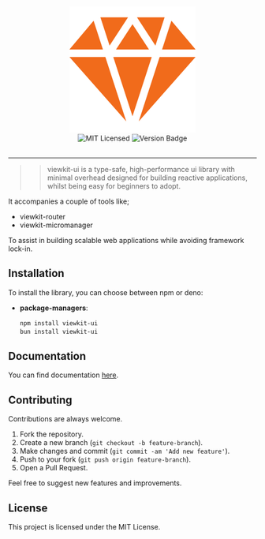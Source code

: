 <br>
<div align="center">
    <div>
    <img src="./ui-kit-logo.png">
    </div>
    <img alt="MIT Licensed" src="https://img.shields.io/badge/license-MIT-blue.svg">
    <img alt="Version Badge" src="https://img.shields.io/badge/version-0.2.25-brightgreen.svg">
</div>

<br>

---

> > viewkit-ui is a type-safe, high-performance ui library with minimal overhead designed for building reactive applications, whilst being easy for beginners to adopt.

It accompanies a couple of tools like;

-   viewkit-router
-   viewkit-micromanager

To assist in building scalable web applications while avoiding framework lock-in.

## Installation

To install the library, you can choose between npm or deno:

-   **package-managers**:

    ```bash
    npm install viewkit-ui
    bun install viewkit-ui
    ```

## Documentation

You can find documentation [here](./INTRO.md).

## Contributing

Contributions are always welcome.

1. Fork the repository.
2. Create a new branch (`git checkout -b feature-branch`).
3. Make changes and commit (`git commit -am 'Add new feature'`).
4. Push to your fork (`git push origin feature-branch`).
5. Open a Pull Request.

Feel free to suggest new features and improvements.

## License

This project is licensed under the MIT License.
